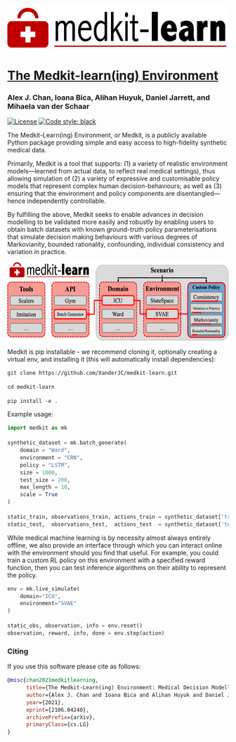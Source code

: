 

<img src="imgs/logo.png" height="100" width=auto>

# [The Medkit-learn(ing) Environment](https://arxiv.org/abs/2106.04240)

### Alex J. Chan, Ioana Bica, Alihan Huyuk, Daniel Jarrett, and Mihaela van der Schaar

[![License](https://img.shields.io/badge/License-Apache%202.0-blue.svg)](https://opensource.org/licenses/Apache-2.0)
 <a href="https://github.com/psf/black"><img alt="Code style: black" src="https://img.shields.io/badge/code%20style-black-000000.svg"></a>

The Medkit-Learn(ing) Environment, or Medkit, is a publicly available Python package providing simple and easy access to high-fidelity synthetic medical data.

Primarily, Medkit is a tool that supports: (1) a variety of realistic environment models—learned from actual data, to reflect real medical settings), thus allowing simulation of (2) a variety of expressive and customisable policy models that represent complex human decision-behaviours; as well as (3) ensuring that the environment and policy components are disentangled—hence independently controllable.

By fulfilling the above, Medkit seeks to enable advances in decision modelling to be validated more easily and robustly by enabling users to obtain batch datasets with known ground-truth policy parameterisations that simulate decision making behaviours with various degrees of Markovianity, bounded rationality, confounding, individual consistency and variation in practice.

<p align="center">
    <img src="imgs/overview.png" height="180" width=auto>
</p>


Medkit is pip installable - we recommend cloning it, optionally creating a virtual env, and installing it (this will automatically install dependencies):

```shell
git clone https://github.com/XanderJC/medkit-learn.git

cd medkit-learn

pip install -e .
```


Example usage:
```python
import medkit as mk

synthetic_dataset = mk.batch_generate(
    domain = "Ward",
    environment = "CRN",
    policy = "LSTM",
    size = 1000,
    test_size = 200,
    max_length = 10,
    scale = True
)

static_train, observations_train, actions_train = synthetic_dataset['training']
static_test,  observations_test,  actions_test  = synthetic_dataset['testing']
```

While medical machine learning is by necessity almost always entirely offline, we also provide an interface through which you can interact online with the environment should you find that useful. For example, you could train a custom RL policy on this environment with a specified reward function, then you can test inference algorithms on their ability to represent the policy.

```python
env = mk.live_simulate(
    domain="ICU",
    environment="SVAE"
)

static_obs, observation, info = env.reset()
observation, reward, info, done = env.step(action)
```

### Citing 

If you use this software please cite as follows:

```bib
@misc{chan2021medkitlearning,
      title={The Medkit-Learn(ing) Environment: Medical Decision Modelling through Simulation}, 
      author={Alex J. Chan and Ioana Bica and Alihan Huyuk and Daniel Jarrett and Mihaela van der Schaar},
      year={2021},
      eprint={2106.04240},
      archivePrefix={arXiv},
      primaryClass={cs.LG}
}
```